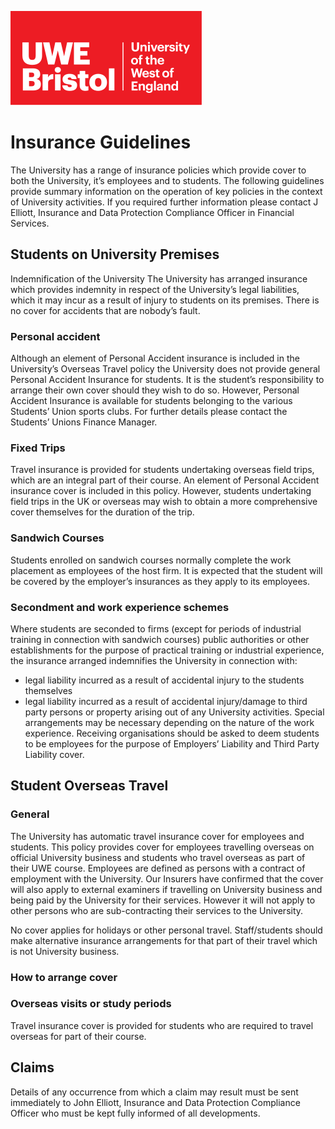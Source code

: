 ![alt text][UWElogo]

[UWElogo]: /images/UWE_Bristol_logo.svg "UWE Bristol Logo"
# Insurance Guidelines

The University has a range of insurance policies which provide cover to both the University, it’s employees and to students.  The following guidelines provide summary information on the operation of key policies in the context of University activities.  If you required further information please contact J Elliott, Insurance and Data Protection Compliance Officer in Financial Services.

## Students on University Premises
Indemnification of the University
The University has arranged insurance which provides indemnity in respect of the University’s legal liabilities, which it may incur as a result of injury to students on its premises.  There is no cover for accidents that are nobody’s fault.

### Personal accident
Although an element of Personal Accident insurance is included in the University’s Overseas Travel policy the University does not provide general Personal Accident Insurance for students.  It is the student’s responsibility to arrange their own cover should they wish to do so.   However, Personal Accident Insurance is available for students belonging to the various Students’ Union sports clubs.  For further details please contact the Students’ Unions Finance Manager.

### Fixed Trips
Travel insurance is provided for students undertaking overseas field trips, which are an integral part of their course.  An element of Personal Accident insurance cover is included in this policy.  However, students undertaking field trips in the UK or overseas may wish to obtain a more comprehensive cover themselves for the duration of the trip.  

### Sandwich Courses
Students enrolled on sandwich courses normally complete the work placement as employees of the host firm. It is expected that the student will be covered by the employer’s insurances as they apply to its employees.

### Secondment and work experience schemes
Where students are seconded to firms (except for periods of industrial training in connection with sandwich courses) public authorities or other establishments for the purpose of practical training or industrial experience, the insurance arranged indemnifies the University in connection with:

*	legal liability incurred as a result of accidental injury to the students themselves
*	legal liability incurred as a result of accidental injury/damage to third party persons or property arising out of any University activities.
Special arrangements may be necessary depending on the nature of the work experience.  Receiving organisations should be asked to deem students to be employees for the purpose of Employers’ Liability and Third Party Liability cover.  


## Student Overseas Travel
### General
The University has automatic travel insurance cover for employees and students.  This policy provides cover for employees travelling overseas on official University business and students who travel overseas as part of their UWE course.  Employees are defined as persons with a contract of employment with the University.  Our Insurers have confirmed that the cover will also apply to external examiners if travelling on University business and being paid by the University for their services.  However it will not apply to other persons who are sub-contracting their services to the University.

No cover applies for holidays or other personal travel.  Staff/students should make alternative insurance arrangements for that part of their travel which is not University business.


### How to arrange cover

### Overseas visits or study periods
Travel insurance cover is provided for students who are required to travel overseas for part of their course.


## Claims
Details of any occurrence from which a claim may result must be sent immediately to John Elliott, Insurance and Data Protection Compliance Officer who must be kept fully informed of all developments.  
